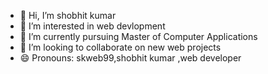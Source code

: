 - 👋 Hi, I’m shobhit kumar
- 👀 I’m interested in web devlopment
- 🌱 I’m currently pursuing Master of Computer Applications
- 💞️ I’m looking to collaborate on  new web projects
- 😄 Pronouns: skweb99,shobhit kumar ,web developer

<!---
Skweb99/Skweb99 is a ✨ special ✨ repository because its `README.md` (this file) appears on your GitHub profile.
You can click the Preview link to take a look at your changes.
--->
